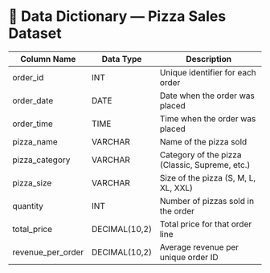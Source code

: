 # 📘 Data Dictionary — Pizza Sales Dataset

| Column Name     | Data Type | Description |
|-----------------|------------|-------------|
| order_id        | INT        | Unique identifier for each order |
| order_date      | DATE       | Date when the order was placed |
| order_time      | TIME       | Time when the order was placed |
| pizza_name      | VARCHAR    | Name of the pizza sold |
| pizza_category  | VARCHAR    | Category of the pizza (Classic, Supreme, etc.) |
| pizza_size      | VARCHAR    | Size of the pizza (S, M, L, XL, XXL) |
| quantity        | INT        | Number of pizzas sold in the order |
| total_price     | DECIMAL(10,2) | Total price for that order line |
| revenue_per_order | DECIMAL(10,2) | Average revenue per unique order ID |
